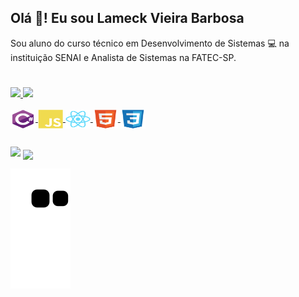 ## Olá 👋! Eu sou Lameck Vieira Barbosa </br>
Sou aluno do curso técnico em Desenvolvimento de Sistemas 💻 na instituição SENAI e Analista de Sistemas na FATEC-SP.
#   
 <div>
  <a href="https://github.com/LameckVieira">
  <img height="180em" src="https://github-readme-stats.vercel.app/api?username=LameckVieira&show_icons=true&theme=dracula&include_all_commits=true&count_private=true"/>
  <img height="180em" src="https://github-readme-stats.vercel.app/api/top-langs/?username=LameckVieira&layout=compact&langs_count=16&theme=dracula"/>
</div>
<div style="display: inline_block"><br>
  <img align="center" alt="Csharp" height="30" width="40" src="https://raw.githubusercontent.com/devicons/devicon/master/icons/csharp/csharp-original.svg">
  <img align="center" alt="Js" height="30" width="40" src="https://raw.githubusercontent.com/devicons/devicon/master/icons/javascript/javascript-plain.svg">  
  <img align="center" alt="React" height="30" width="40" src="https://raw.githubusercontent.com/devicons/devicon/master/icons/react/react-original.svg">
  <img align="center" alt="HTML" height="30" width="40" src="https://raw.githubusercontent.com/devicons/devicon/master/icons/html5/html5-original.svg">
  <img align="center" alt="CSS" height="30" width="40" src="https://raw.githubusercontent.com/devicons/devicon/master/icons/css3/css3-original.svg"> 
  
  ##
 
<div>

  <a href="https://www.linkedin.com/in/lameck-vieira-barbosa-562419209/" target="_blank"><img src="https://img.shields.io/badge/-LinkedIn-%230077B5?style=for-the-badge&logo=linkedin&logoColor=white" target="_blank"></a> 
 <a href = "mailto: lameck.v.barbosa@gmail.com"><img align="center" src="https://www.vectorlogo.zone/logos/gmail/gmail-ar21.svg" height="70"  />

 
  ![Snake animation](https://github.com/rafaballerini/rafaballerini/blob/output/github-contribution-grid-snake.svg)
 
</div>

